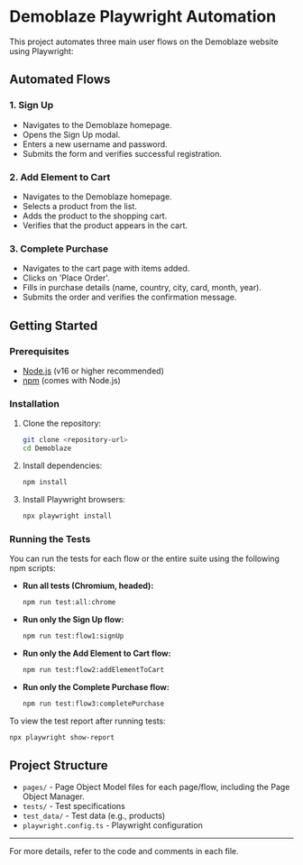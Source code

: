 # Demoblaze Playwright Automation

This project automates three main user flows on the Demoblaze website using Playwright:

## Automated Flows

### 1. Sign Up
- Navigates to the Demoblaze homepage.
- Opens the Sign Up modal.
- Enters a new username and password.
- Submits the form and verifies successful registration.

### 2. Add Element to Cart
- Navigates to the Demoblaze homepage.
- Selects a product from the list.
- Adds the product to the shopping cart.
- Verifies that the product appears in the cart.

### 3. Complete Purchase
- Navigates to the cart page with items added.
- Clicks on 'Place Order'.
- Fills in purchase details (name, country, city, card, month, year).
- Submits the order and verifies the confirmation message.

## Getting Started

### Prerequisites
- [Node.js](https://nodejs.org/) (v16 or higher recommended)
- [npm](https://www.npmjs.com/) (comes with Node.js)

### Installation
1. Clone the repository:
   ```sh
   git clone <repository-url>
   cd Demoblaze
   ```
2. Install dependencies:
   ```sh
   npm install
   ```
3. Install Playwright browsers:
   ```sh
   npx playwright install
   ```

### Running the Tests
You can run the tests for each flow or the entire suite using the following npm scripts:

- **Run all tests (Chromium, headed):**
  ```sh
  npm run test:all:chrome
  ```
- **Run only the Sign Up flow:**
  ```sh
  npm run test:flow1:signUp
  ```
- **Run only the Add Element to Cart flow:**
  ```sh
  npm run test:flow2:addElementToCart
  ```
- **Run only the Complete Purchase flow:**
  ```sh
  npm run test:flow3:completePurchase
  ```

To view the test report after running tests:
```sh
npx playwright show-report
```

## Project Structure
- `pages/` - Page Object Model files for each page/flow, including the Page Object Manager.
- `tests/` - Test specifications
- `test_data/` - Test data (e.g., products)
- `playwright.config.ts` - Playwright configuration

---
For more details, refer to the code and comments in each file.
